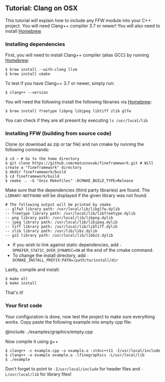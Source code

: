 Tutorial: Clang on OSX
----------------------

This tutorial will explain how to include any FFW module into your C++ project. You will need Clang++ compiler 3.7 or newer!  You will also need to install [Homebrew](https://brew.sh/)

### Installing dependencies

First, you will need to install Clang++ compiler (alias GCC) by running [Homebrew](https://brew.sh/):

```
$ brew install --with-clang llvm
$ brew install cmake
```

To test if you have Clang++ 3.7 or newer, simply run:

```
$ clang++ --version
```

You will need the following install the following libraries via [Homebrew](https://brew.sh/):

```
$ brew install freetype libpng libjpeg libtiff zlib glfw
```

You can check if they are all present by executing `ls /usr/local/lib`

### Installing FFW (building from source code)

Clone (or download as zip or tar file) and run cmake by running the following commands:

```
$ cd ~ # Go to the home directory
$ git clone https://github.com/matusnovak/fineframework.git # Will create a "fineframework" directory
$ mkdir fineframework/build
$ cd fineframework/build
$ cmake .. -G "Unix Makefiles" -DCMAKE_BUILD_TYPE=Release
```

Make sure that the dependencies (third party libraries) are found. The `LIBRARY-NOTFOUND` will be displayed if the given library was not found.

```
# The following output will be printed by cmake 
-- glfw3 library path: /usr/local/lib/libglfw.dylib
-- freetype library path: /usr/local/lib/libfreetype.dylib
-- png library path: /usr/local/lib/libpng.dylib
-- jpeg library path: /usr/local/lib/libjpeg.dylib
-- tiff library path: /usr/local/lib/libtiff.dylib
-- zlib library path: /usr/lib/libz.dylib
-- gz2 library path: /usr/local/lib/libbz2.dylib 
```

* If you wish to link against static dependencies, add `-DPREFER_STATIC_OVER_DYNAMIC=ON` at the end of the cmake command.
* To change the install directory, add `-DCMAKE_INSTALL_PREFIX:PATH=/path/to/install/dir`

Lastly, compile and install:

```
$ make all
$ make install
```

That's it!

### Your first code

Your configuration is done, now test the project to make sure everything works. Copy paste the following example into empty cpp file:

@include ../examples/graphics/empty.cpp

Now compile it using g++

```
$ clang++ -c example.cpp -o example.o -std=c++11 -I/usr/local/include
$ clang++ -o example example.o -lfinegraphics -L/usr/local/lib
$ ./example
```

Don't forget to point to `-I/usr/local/include` for header files and `-L/usr/local/lib` for library files!